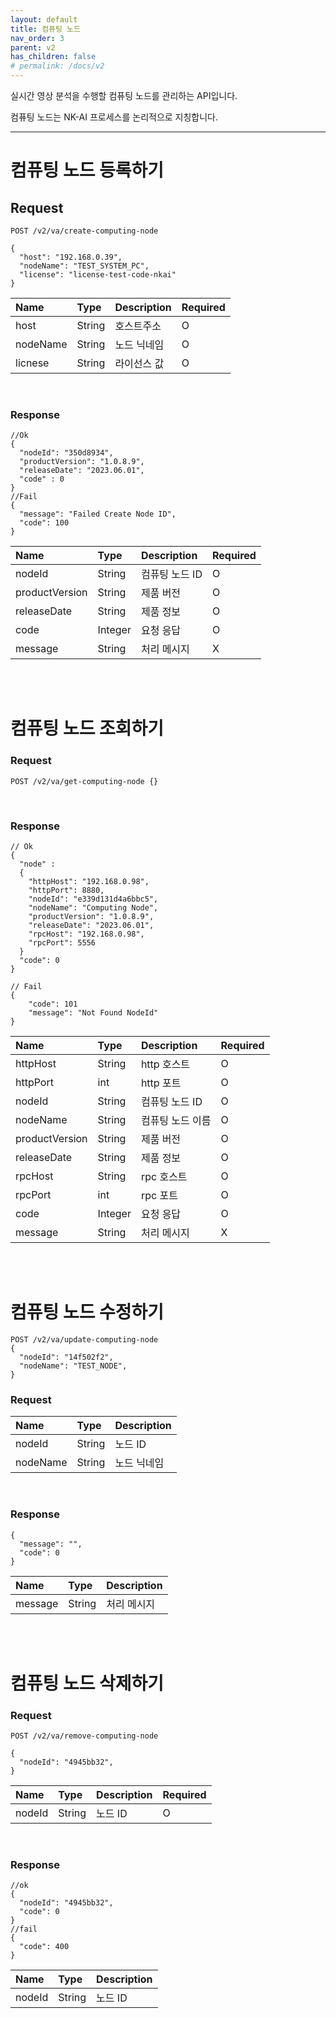 ```yaml
---
layout: default
title: 컴퓨팅 노드
nav_order: 3
parent: v2
has_children: false
# permalink: /docs/v2
---
```


실시간 영상 분석을 수행할 컴퓨팅 노드를 관리하는 API입니다.<p>
컴퓨팅 노드는 NK-AI 프로세스를 논리적으로 지칭합니다.

----


# 컴퓨팅 노드 등록하기
## Request
```
POST /v2/va/create-computing-node

{
  "host": "192.168.0.39",
  "nodeName": "TEST_SYSTEM_PC",
  "license": "license-test-code-nkai"
}
```

| Name | Type | Description | Required |
| :---- | :---- |:---- |:---- |
| host | String | 호스트주소 | O |
| nodeName | String | 노드 닉네임 | O |
| licnese | String | 라이선스 값 | O |

<br>

### Response
```
//Ok
{
  "nodeId": "350d8934",
  "productVersion": "1.0.8.9",
  "releaseDate": "2023.06.01",
  "code" : 0
}
//Fail
{
  "message": "Failed Create Node ID",
  "code": 100
}
```

| Name | Type | Description | Required |
| :---- | :---- |:---- | :----|
| nodeId | String | 컴퓨팅 노드 ID | O |
| productVersion | String | 제품 버전| O |
| releaseDate | String | 제품 정보 | O |
| code | Integer | 요청 응답 | O |
| message | String | 처리 메시지 | X |

<br><br>

# 컴퓨팅 노드 조회하기
### Request
```
POST /v2/va/get-computing-node {}

```

<br>

### Response
```
// Ok
{
  "node" : 
  {
    "httpHost": "192.168.0.98", 
    "httpPort": 8880, 
    "nodeId": "e339d131d4a6bbc5", 
    "nodeName": "Computing Node", 
    "productVersion": "1.0.8.9", 
    "releaseDate": "2023.06.01", 
    "rpcHost": "192.168.0.98", 
    "rpcPort": 5556
  }
  "code": 0
}

// Fail
{
    "code": 101
    "message": "Not Found NodeId"
}
```

| Name | Type | Description | Required |
| :---- | :---- |:---- | :----|
| httpHost | String | http 호스트 | O |
| httpPort | int | http 포트 | O |
| nodeId | String | 컴퓨팅 노드 ID | O |
| nodeName | String | 컴퓨팅 노드 이름| O |
| productVersion | String | 제품 버전 | O |
| releaseDate | String | 제품 정보 | O |
| rpcHost | String | rpc 호스트 | O |
| rpcPort | int | rpc 포트 | O |
| code | Integer | 요청 응답 | O |
| message | String | 처리 메시지 | X |


<br><br>


# 컴퓨팅 노드 수정하기

```
POST /v2/va/update-computing-node
{
  "nodeId": "14f502f2",
  "nodeName": "TEST_NODE",
}
```

### Request

| Name | Type | Description |
| :---- | :---- |:---- |
| nodeId | String | 노드 ID |
| nodeName | String | 노드 닉네임 |

<br>

### Response
```
{
  "message": "",
  "code": 0
}
```

| Name | Type | Description |
| :---- | :---- |:---- |
| message | String | 처리 메시지 |




<br><br>

# 컴퓨팅 노드 삭제하기
### Request

```
POST /v2/va/remove-computing-node

{
  "nodeId": "4945bb32",
}
```

| Name | Type | Description | Required |
| :---- | :---- |:---- |:---- |
| nodeId | String |노드 ID | O |

<br>

### Response
```
//ok
{
  "nodeId": "4945bb32",
  "code": 0
}
//fail
{
  "code": 400
}
```

| Name | Type | Description |
| :---- | :---- |:---- |
| nodeId | String |노드 ID |
